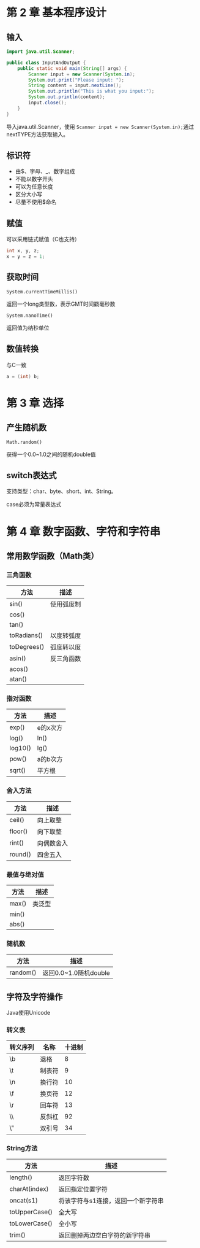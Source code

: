 # 第 2 章 基本程序设计

## 输入

```java
import java.util.Scanner;

public class InputAndOutput {
    public static void main(String[] args) {
        Scanner input = new Scanner(System.in);
        System.out.print("Please input: ");
        String content = input.nextLine();
        System.out.println("This is what you input:");
        System.out.println(content);
        input.close();
    }
}
```

导入java.util.Scanner，使用 `Scanner input = new Scanner(System.in);`通过nextTYPE方法获取输入。

## 标识符

- 由$、字母、_、数字组成
- 不能以数字开头
- 可以为任意长度
- 区分大小写
- 尽量不使用$命名

## 赋值

可以采用链式赋值（C也支持）

```java
int x, y, z;
x = y = z = 1;
```

## 获取时间

```
System.currentTimeMillis()
```

返回一个long类型数，表示GMT时间戳毫秒数

```
System.nanoTime()
```

返回值为纳秒单位

## 数值转换

与C一致

```java
a = (int) b;
```

# 第 3 章 选择

## 产生随机数

```
Math.random()
```

获得一个0.0~1.0之间的随机double值

## switch表达式

支持类型：char、byte、short、int、String。

case必须为常量表达式


# 第 4 章 数字函数、字符和字符串

## 常用数学函数（Math类）

### 三角函数

| 方法        | 描述       |
| ----------- | ---------- |
| sin()       | 使用弧度制 |
| cos()       |            |
| tan()       |            |
| toRadians() | 以度转弧度 |
| toDegrees() | 弧度转以度 |
| asin()      | 反三角函数 |
| acos()      |            |
| atan()      |            |

### 指对函数

| 方法    | 描述     |
| ------- | -------- |
| exp()   | e的x次方 |
| log()   | ln()     |
| log10() | lg()     |
| pow()   | a的b次方 |
| sqrt()  | 平方根   |

### 舍入方法

| 方法    | 描述       |
| ------- | ---------- |
| ceil()  | 向上取整   |
| floor() | 向下取整   |
| rint()  | 向偶数舍入 |
| round() | 四舍五入   |

### 最值与绝对值

| 方法  | 描述   |
| ----- | ------ |
| max() | 类泛型 |
| min() |        |
| abs() |        |

### 随机数

| 方法     | 描述                  |
| -------- | --------------------- |
| random() | 返回0.0~1.0随机double |

## 字符及字符操作

Java使用Unicode

### 转义表

| 转义序列 | 名称   | 十进制 |
| -------- | ------ | ------ |
| \b       | 退格   | 8      |
| \t       | 制表符 | 9      |
| \n       | 换行符 | 10     |
| \f       | 换页符 | 12     |
| \r       | 回车符 | 13     |
| \\\      | 反斜杠 | 92     |
| \\"      | 双引号 | 34     |

### String方法

| 方法          | 描述                               |
| ------------- | ---------------------------------- |
| length()      | 返回字符数                         |
| charAt(index) | 返回指定位置字符                   |
| oncat(s1)     | 将该字符与s1连接，返回一个新字符串 |
| toUpperCase() | 全大写                             |
| toLowerCase() | 全小写                             |
| trim()        | 返回删掉两边空白字符的新字符串     |
